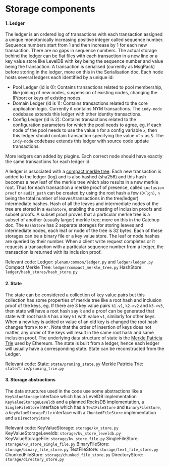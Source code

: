 # Storage components

#### 1. Ledger
The ledger is an ordered log of transactions with each transaction assigned a unique monotonically increasing positive integer called sequence number.
Sequence numbers start from 1 and then increase by 1 for each new transaction. There are no gaps in sequence numbers. 
The actual storage behind the ledger can be flat files with each transaction in a new line or a key value store like LevelDB with key being the sequence number and value being the transaction.
A transaction is serialised (currently as MsgPack) before storing in the ledger, more on this in the Serialisation doc.
Each node hosts several ledgers each identified by a unique id:
-   Pool Ledger (id is 0): Contains transactions related to pool membership, like joining of new nodes, suspension of existing nodes, changing the IP/port or keys of existing nodes.
-   Domain Ledger (id is 1): Contains transactions related to the core application logic. Currently it contains NYM transactions. The `indy-node` codebase extends this ledger with other identity transactions.
-   Config Ledger (id is 2): Contains transactions related to the configuration parameters for which the pool needs to agree, eg. if each node of the pool needs to use the value `5` for a config variable `x`, then this ledger should contain transaction specifying the value of `x` as `5`. The `indy-node` codebase extends this ledger with source code update transactions.

More ledgers can added by plugins. Each correct node should have exactly the same transactions for each ledger id.

A ledger is associated with a [compact merkle tree](https://github.com/google/certificate-transparency/blob/master/python/ct/crypto/merkle.py). 
Each new transaction is added to the ledger (log) and is also hashed (sha256) and this hash becomes a new leaf of the merkle tree which also 
results in a new merkle root. Thus for each transaction a merkle proof of presence, called `inclusion proof` or `audit_path` can be created by 
using the root hash a few (`O(lgn)`, `n` being the total number of leaves/transactions in the tree/ledger) intermediate hashes. Hash of all the 
leaves and intermediate nodes of the tree are stored in a `HashStore`, enabling the creating of inclusion proofs and subset proofs. A subset proof 
proves that a particular merkle tree is a subset of another (usually larger) merkle tree; more on this in the Catchup doc. The `HashStore` has 2 separate storages for storing leaves 
and intermediate nodes, each leaf or node of the tree is 32 bytes. Each of these storages can be a binary file or a key value store. 
The leaf or node hashes are queried by their number. When a client write request completes or it requests a transaction with a particular sequence number from a ledger, 
the transaction is returned with its inclusion proof. 

Relevant code:
Ledger: `plenum/common/ledger.py` and `ledger/ledger.py`
Compact Merkle Tree: `ledger/compact_merkle_tree.py`
HashStore: `ledger/hash_stores/hash_store.py`


#### 2. State
The state can be considered a collection of key value pairs but this collection has some properties of merkle tree like a root hash and 
inclusion proof of the keys, eg. If there are 3 key value pairs `k1-v1`, `k2->v2` and `k3->v3`, then state will have a root hash say `R` 
and a proof can be generated that state with root hash `R` has a key `k1` with value `v1`, similarly for other keys. When a new key is added 
or value of an old key is changed the root hash changes from `R` to `R'`. Note that the order of insertion of keys does not matter, any order of the 
keys will result in the same root hash and same inclusion proof. The underlying data structure of state is the [Merkle Patricia Trie](https://blog.ethereum.org/2015/11/15/merkling-in-ethereum/) used by Ethereum.
The state is built from a ledger, hence each ledger will usually have a corresponding state. State can be reconstructed from the Ledger.

Relevant code:
State: `state/pruning_state.py`
Merkle Patricia Trie: `state/trie/pruning_trie.py`


#### 3. Storage abstractions
The data structures used in the code use some abstractions like a `KeyValueStorage` interface which has a LevelDB implementation 
`KeyValueStorageLeveldb` and a planned RocksDB implementation, a `SingleFileStore` interface which has a `TextFileStore` and `BinaryFileStore`, 
a `KeyValueStorageFile` interface with a `ChunkedFileStore` implementation and a `DirectoryStore`

Relevant code:
KeyValueStorage: `storage/kv_store.py`
KeyValueStorageLeveldb: `storage/kv_store_leveldb.py`
KeyValueStorageFile: `storage/kv_store_file.py`
SingleFileStore: `storage/kv_store_single_file.py`
BinaryFileStore: `storage/binary_file_store.py`
TextFileStore: `storage/text_file_store.py`
ChunkedFileStore: `storage/chunked_file_store.py`
DirectoryStore: `storage/directory_store.py`
